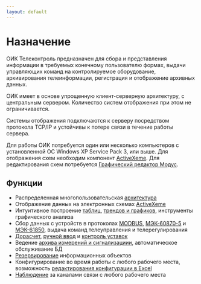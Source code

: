 ```yaml
---
layout: default
---
```


# Назначение

ОИК Телеконтроль предназначен для сбора и представления информации в требуемых конечному пользователю формах, выдачи управляющих команд на контролируемое оборудование, архивирования телеинформации, регистрация и отображение архивных данных.

ОИК имеет в основе упрощенную клиент-серверную архитектуру, с центральным сервером. Количество систем отображения при этом не ограничивается.

Системы отображения подключаются к серверу посредством протокола TCP/IP и устойчивы к потере связи в течение работы сервера.

Для работы ОИК потребуется один или несколько компьютеров с установленной ОС Windows XP Service Pack 3, или выше. Для отображения схем необходим компонент [ActiveXeme](http://swman.ru/content/blogcategory/21/49/). Для редактирования схем потребуется [Графический редактор Модус](http://swman.ru/content/blogcategory/19/47/).


## Функции

* Распределенная многопользовательская [архитектура](architecture)
* Отображение данных на электронных схемах [ActiveXeme](client#display)
* Интуитивное построение [таблиц](client#table), [трендов и графиков](client#graph), инструменты графического анализа
* Сбор данных с устройств в протоколах [MODBUS](architecture#modbus), [МЭК-60870-5](architecture#iec-60870) и [МЭК-61850](architecture#iec-61850), выдача команд телеуправления и телерегулирования
* [Дорасчет](architecture#calc), [ручной ввод](architecture#manual-write) и [контроль уставок](architecture#limits)
* Ведение [архива измерений и сигнализациии](server#history), автоматическое обслуживание БД
* [Резервирование](#data-items) информационных объектов
* Конфигурирование во время работы с любого рабочего места, возможность [редактирования конфигурации в Excel](development#excel-cfg)
* [Наблюдение](client#device-watch) за каналами связи с любого рабочего места